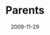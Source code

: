 ---
layout: message
category: message
series: "Typecast"
title: "Parents"
date: 2009-11-29
audio-description: "Brian Tome discusses the stages of parenting along the progression from nurse to friend."
audio: "http://s3.amazonaws.com/crossroadsaudiomessages/Typecast3.mp3"
audio-title: "Parents"
audio-duration: "30&#58;12"
video-description: "Brian Tome discusses the stages of parenting along the progression from nurse to friend."
video-title: "Parents"
video: "https://s3.amazonaws.com/crossroadsvideomessages/Typecast3.mp4"
program-description: ""
program: "http://www.crossroads.net/players/media/hq/11_28-29_09Program.pdf"
program-title: "Parents (Program)"
notes-description: " "
notes: "http://www.crossroads.net/players/media/hq/SN_11_28-29_09.pdf "
notes-title: "Parents (Study)"
---